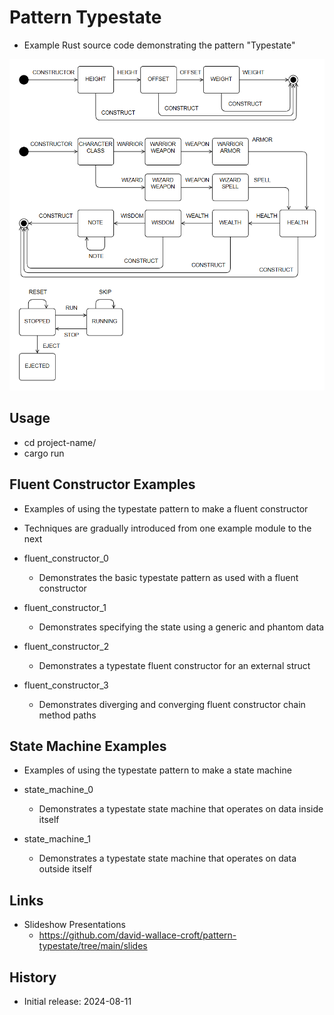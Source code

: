 # Pattern Typestate

- Example Rust source code demonstrating the pattern "Typestate"

![Pattern Typestate Examples](./media/pattern-typestate.png)

## Usage

- cd project-name/
- cargo run

## Fluent Constructor Examples

- Examples of using the typestate pattern to make a fluent constructor
- Techniques are gradually introduced from one example module to the next

- fluent_constructor_0
  - Demonstrates the basic typestate pattern as used with a fluent constructor
- fluent_constructor_1
  - Demonstrates specifying the state using a generic and phantom data
- fluent_constructor_2
  - Demonstrates a typestate fluent constructor for an external struct
- fluent_constructor_3
  - Demonstrates diverging and converging fluent constructor chain method paths

## State Machine Examples

- Examples of using the typestate pattern to make a state machine

- state_machine_0
  - Demonstrates a typestate state machine that operates on data inside itself
- state_machine_1
  - Demonstrates a typestate state machine that operates on data outside itself

## Links

- Slideshow Presentations
  - https://github.com/david-wallace-croft/pattern-typestate/tree/main/slides

## History

- Initial release: 2024-08-11
